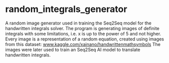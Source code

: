 # random_integrals_generator
A random image generator used in training the Seq2Seq model for the handwritten integrals solver.
The program is generating images of definite integrals with some limitations, 
i.e. x is up to the power of 5 and not higher.
Every image is a representation of a random equation, created using images from this dataset: www.kaggle.com/xainano/handwrittenmathsymbols
The images were later used to train an Seq2Seq AI model to translate handwritten integrals.
